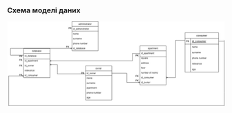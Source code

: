 ### Схема моделі даних

![](https://github.com/oleksandrblazhko/ai204-plaksivij/blob/laboratory-work-5/2-SoftwareDesign/2.3-DataModel/RelDB.jpg)
